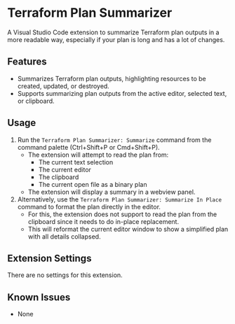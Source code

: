 # Terraform Plan Summarizer

A Visual Studio Code extension to summarize Terraform plan outputs in a more readable way, especially if your plan is long and has a lot of changes.

## Features

-   Summarizes Terraform plan outputs, highlighting resources to be created, updated, or destroyed.
-   Supports summarizing plan outputs from the active editor, selected text, or clipboard.

## Usage

1.  Run the `Terraform Plan Summarizer: Summarize` command from the command palette (Ctrl+Shift+P or Cmd+Shift+P).
    *   The extension will attempt to read the plan from:
        *   The current text selection
        *   The current editor
        *   The clipboard
        *   The current open file as a binary plan
    *   The extension will display a summary in a webview panel.
2.  Alternatively, use the `Terraform Plan Summarizer: Summarize In Place` command to format the plan directly in the editor.
    *   For this, the extension does not support to read the plan from the clipboard since it needs to do in-place replacement.
    *   This will reformat the current editor window to show a simplified plan with all details collapsed.

## Extension Settings

There are no settings for this extension.

## Known Issues

-   None
